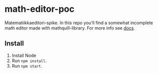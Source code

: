 # math-editor-poc
Matematiikkaeditori-spike. In this repo you'll find a somewhat incomplete math editor made with mathquill-library. For more info see [docs](docs).

## Install

1. Install Node 
2. Run `npm install`.
4. Run `npm start`.
